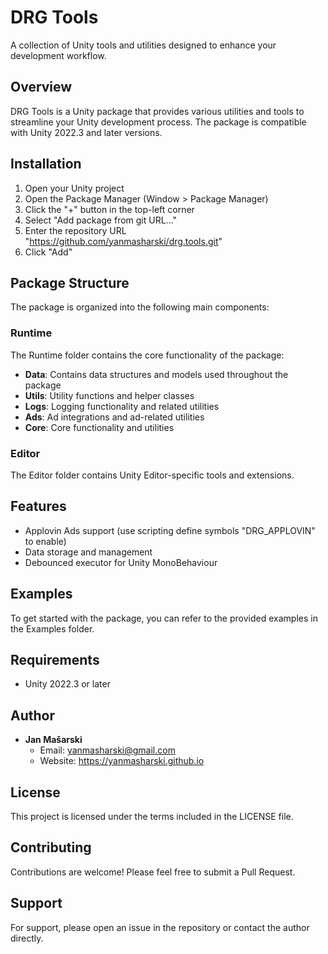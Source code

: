 # DRG Tools

A collection of Unity tools and utilities designed to enhance your development workflow.

## Overview

DRG Tools is a Unity package that provides various utilities and tools to streamline your Unity development process. The package is compatible with Unity 2022.3 and later versions.

## Installation

1. Open your Unity project
2. Open the Package Manager (Window > Package Manager)
3. Click the "+" button in the top-left corner
4. Select "Add package from git URL..."
5. Enter the repository URL "https://github.com/yanmasharski/drg.tools.git"
6. Click "Add"

## Package Structure

The package is organized into the following main components:

### Runtime

The Runtime folder contains the core functionality of the package:

- **Data**: Contains data structures and models used throughout the package
- **Utils**: Utility functions and helper classes
- **Logs**: Logging functionality and related utilities
- **Ads**: Ad integrations and ad-related utilities
- **Core**: Core functionality and utilities

### Editor

The Editor folder contains Unity Editor-specific tools and extensions.

## Features

- Applovin Ads support (use scripting define symbols "DRG_APPLOVIN" to enable)
- Data storage and management
- Debounced executor for Unity MonoBehaviour

## Examples

To get started with the package, you can refer to the provided examples in the Examples folder.

## Requirements

- Unity 2022.3 or later

## Author

- **Jan Mašarski**
  - Email: yanmasharski@gmail.com
  - Website: https://yanmasharski.github.io

## License

This project is licensed under the terms included in the LICENSE file.

## Contributing

Contributions are welcome! Please feel free to submit a Pull Request.

## Support

For support, please open an issue in the repository or contact the author directly.
